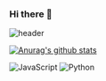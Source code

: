 ### Hi there 👋
![header](https://capsule-render.vercel.app/api?text=Hello%World!&fontSize=20&rotate=-30)

[![Anurag's github stats](https://github-readme-stats.vercel.app/api?username=minho0315)](https://github.com/minho0315/github-readme-stats)

<img alt="JavaScript" src="https://img.shields.io/badge/javascript-%23323330.svg?&style=for-the-badge&logo=javascript&logoColor=%23F7DF1E"/> <img alt="Python" src="https://img.shields.io/badge/python-%2314354C.svg?&style=for-the-badge&logo=python&logoColor=white"/>

<!--
**minho0315/minho0315** is a ✨ _special_ ✨ repository because its `README.md` (this file) appears on your GitHub profile.

Here are some ideas to get you started:

- 🔭 I’m currently working on ...
- 🌱 I’m currently learning ...
- 👯 I’m looking to collaborate on ...
- 🤔 I’m looking for help with ...
- 💬 Ask me about ...
- 📫 How to reach me: ...
- 😄 Pronouns: ...
- ⚡ Fun fact: ...
-->
